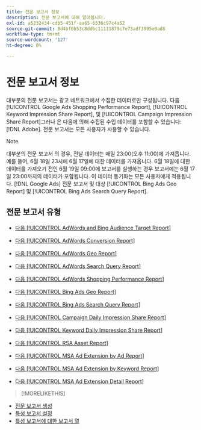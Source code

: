 ```yaml
---
title: 전문 보고서 정보
description: 전문 보고서에 대해 알아봅니다.
exl-id: a5232434-cdb5-451f-aa65-6536c97c4a52
source-git-commit: 8d4bf0b53c8ddbc11111879c7e73adf3995e0ad8
workflow-type: tm+mt
source-wordcount: '127'
ht-degree: 0%

---
```


# 전문 보고서 정보

대부분의 전문 보고서는 광고 네트워크에서 수집한 데이터로만 구성됩니다. 다음 [!UICONTROL Google Ads Shopping Performance Report], [!UICONTROL Keyword Impression Share Report], 및 [!UICONTROL Campaign Impression Share Report]그러나 은 다음에 의해 수집된 수입 데이터를 포함할 수 있습니다: [!DNL Adobe]. 전문 보고서는 모든 사용자가 사용할 수 있습니다.

>[!NOTE]
>
>대부분의 전문 보고서 의 경우, 전날 데이터는 매일 23:00(오후 11:00)에 가져옵니다. 예를 들어, 6월 18일 23시에 6월 17일에 대한 데이터를 가져옵니다. 6월 18일에 대한 데이터를 가져오기 전인 6월 19일 09:00에 보고서를 실행하는 경우 보고서에는 6월 17일 23:00까지의 데이터가 포함됩니다. 이 데이터 동기화는 모든 사용자에게 적용됩니다. [!DNL Google Ads] 전문 보고서 및 대상 [!UICONTROL Bing Ads Geo Report] 및 [!UICONTROL Bing Ads Search Query Report].

## 전문 보고서 유형

* [다음 [!UICONTROL AdWords and Bing Audience Target Report]](/help/search-social-commerce/reports/management/specialty/adwords-bing-audience-target-report.md)

* [다음 [!UICONTROL AdWords Conversion Report]](/help/search-social-commerce/reports/management/specialty/adwords-conversion-report.md)

* [다음 [!UICONTROL AdWords Geo Report]](/help/search-social-commerce/reports/management/specialty/adwords-geo-report.md)

* [다음 [!UICONTROL AdWords Search Query Report]](/help/search-social-commerce/reports/management/specialty/adwords-search-query-report.md)

* [다음 [!UICONTROL AdWords Shopping Performance Report]](/help/search-social-commerce/reports/management/specialty/adwords-shopping-performance-report.md)

* [다음 [!UICONTROL Bing Ads Geo Report]](/help/search-social-commerce/reports/management/specialty/bing-ads-geo-report.md)

* [다음 [!UICONTROL Bing Ads Search Query Report]](/help/search-social-commerce/reports/management/specialty/bing-ads-search-query-report.md)

* [다음 [!UICONTROL Campaign Daily Impression Share Report]](/help/search-social-commerce/reports/management/specialty/campaign-daily-impression-share-report.md)

* [다음 [!UICONTROL Keyword Daily Impression Share Report]](/help/search-social-commerce/reports/management/specialty/keyword-daily-impression-share-report.md)

* [다음 [!UICONTROL RSA Asset Report]](/help/search-social-commerce/reports/management/specialty/rsa-asset-report.md)

* [다음 [!UICONTROL MSA Ad Extension by Ad Report]](msa-ad-extension-detail-report.md)

* [다음 [!UICONTROL MSA Ad Extension by Keyword Report]](msa-ad-extension-by-keyword-report.md)

* [다음 [!UICONTROL MSA Ad Extension Detail Report]](msa-ad-extension-by-ad-report.md)

>[!MORELIKETHIS]
>
* [전문 보고서 생성](/help/search-social-commerce/reports/management/specialty/specialty-report-generate.md)
* [특성 보고서 설정](/help/search-social-commerce/reports/management/specialty/specialty-report-settings.md)
* [특성 보고서에 대한 보고서 열](/help/search-social-commerce/reports/management/specialty/specialty-report-columns.md)
